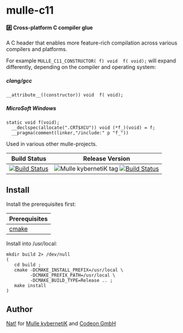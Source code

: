 # mulle-c11

#### #️⃣ Cross-platform C compiler glue

A C header that enables more feature-rich compilation across various compilers
and platforms.

For example `MULLE_C11_CONSTRUCTOR( f) void  f( void);` will expand differently, depending on the compiler and operating system:

##### clang/gcc

```
__attribute__((constructor)) void  f( void);
``` 

##### MicroSoft Windows

```
static void f(void);
  __declspec(allocate(".CRT$XCU")) void (*f_)(void) = f;
  __pragma(comment(linker,"/include:" p "f_"))
```


Used in various other mulle-projects.


Build Status | Release Version
-------------|-----------------------------------
[![Build Status](https://travis-ci.org/mulle-c/mulle-c11.svg?branch=release)](https://travis-ci.org/mulle-c/mulle-c11) | ![Mulle kybernetiK tag](https://img.shields.io/github/tag/mulle-c/mulle-c11.svg) [![Build Status](https://travis-ci.org/mulle-c/mulle-c11.svg?branch=release)](https://travis-ci.org/mulle-c/mulle-c11)


## Install

Install the prerequisites first:

| Prerequisites                                 |
|-----------------------------------------------|
| [cmake](cmake.org)                            |


Install into /usr/local:

```
mkdir build 2> /dev/null
(
   cd build ;
   cmake -DCMAKE_INSTALL_PREFIX=/usr/local \
         -DCMAKE_PREFIX_PATH=/usr/local \
         -DCMAKE_BUILD_TYPE=Release .. ;
   make install
)
```


## Author

[Nat!](//www.mulle-kybernetik.com/weblog) for
[Mulle kybernetiK](//www.mulle-kybernetik.com) and
[Codeon GmbH](//www.codeon.de)
